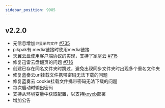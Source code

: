 ```yaml
---
sidebar_position: 9985
---
```


## v2.2.0

- 元信息增加`只显示的文件` [#735](https://github.com/Xhofe/alist/issue/735)
- pikpak有 media链接时使用media链接
- 天翼云盘使用客户端协议的实现，支持了家庭云 [#715](https://github.com/Xhofe/alist/issue/715)
- 修复迅雷云盘翻页的问题 [#716](https://github.com/Xhofe/alist/issue/716)
- 创建已存在同名文件夹时跳过，避免出现同步文件夹时出现多个重名文件夹
- 修复蓝奏云url挂载文件携带密码无法下载的问题
- 修复蓝奏云 cookie挂载文件携带密码无法下载的问题
- 每次启动时输出密码
- 支持从环境变量中获取配置，以支持[koyeb](../install/paas.md#koyeb)部署
- 增加公告